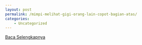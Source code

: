 ```yaml
---
layout: post
permalink: /mimpi-melihat-gigi-orang-lain-copot-bagian-atas/
categories:
    - Uncategorized
---
```


[Baca Selengkapnya](/03)